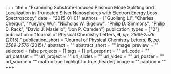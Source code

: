 +++
title = "Examining Substrate-Induced Plasmon Mode Splitting and Localization in Truncated Silver Nanospheres with Electron Energy Loss Spectroscopy"
date = "2015-01-01"
authors = ["Guoliang Li", "Charles Cherqui", "Yueying Wu", "Nicholas W. Bigelow", "Philip D. Simmons", "Philip D. Rack", "David J. Masiello", "Jon P. Camden"]
publication_types = ["2"]
publication = "Journal of Physical Chemistry Letters, **6**, _pp. 2569-2576_ (2015)."
publication_short = "Journal of Physical Chemistry Letters, **6**, _pp. 2569-2576_ (2015)."
abstract = ""
abstract_short = ""
image_preview = ""
selected = false
projects = []
tags = []
url_preprint = ""
url_code = ""
url_dataset = ""
url_project = ""
url_slides = ""
url_video = ""
url_poster = ""
url_source = ""
math = true
highlight = true
[header]
image = ""
caption = ""
+++